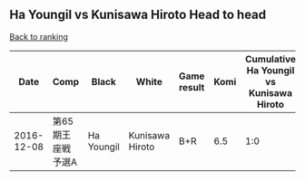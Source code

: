 ## Ha Youngil vs Kunisawa Hiroto Head to head

[Back to ranking](../../index.md)




| **Date** | **Comp** | **Black** | **White** | **Game result** | **Komi** | **Cumulative Ha Youngil vs Kunisawa Hiroto** | **Ha Youngil streak** | **Kunisawa Hiroto streak** | 
| --- | --- | --- | --- | --- | --- | --- | --- | --- |
| 2016-12-08 | 第65期王座戦予選A | Ha Youngil | Kunisawa Hiroto | B+R | 6.5 | 1:0 | 1 | 0 |




